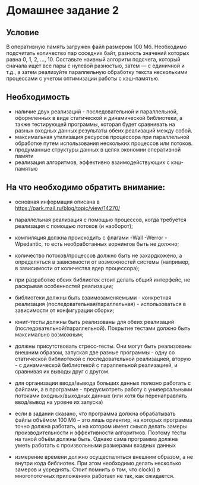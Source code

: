# Домашнее задание 2

## Условие
В оперативную память загружен файл размером 100 Мб.
Необходимо подсчитать количество пар соседних байт,
разность значений которых равна 0, 1, 2, …, 10.
Составьте наивный алгоритм подсчета, который сначала ищет все пары с нулевой разностью,
затем — с единичной и т.д.,
а затем реализуйте параллельную обработку текста несколькими процессами
с учетом оптимизации работы с кэш-памятью.

## Необходимость
- наличие двух реализаций - последовательной и параллельной,
оформленных в виде статической и динамической библиотеки, а также
тестирующей программы, которая будет сравнивать на разных входных
данных результаты обеих реализаций между собой.
- максимальная утилизация ресурсов процессора при параллельной обработке
путем использования нескольких процессов или потоков.
- продуманные структуры данных в целях экономии оперативной памяти
- реализация алгоритмов, эффективно взаимодействующих с кэш-памятью

## На что необходимо обратить внимание:
- основная информация описана в https://park.mail.ru/blog/topic/view/14270/

- параллельная реализация с помощью процессов, когда требуется
реализация с помощью потоков (и наоборот);

- компиляция должна происходить с флагами -Wall -Werror -Wpedantic,
то есть необработанных ворнингов быть не должно;

- количество потоков/процессов должно быть не захардкожено,
а определяться в зависимости от возможностей системы
(например, в зависимости от количества ядер процессора);

- при разработке обеих библиотек стоит делать общий интерфейс, не раскрывая
особенностей реализации;

- библиотеки должны быть взаимозаменяемыми - конкретная реализация
(последовательная/параллельная) - использоваться в зависимости от конфигурации
сборки;
- юнит-тесты должны быть реализованы для обеих реализаций
(последовательной/параллельной). Покрытие тестами должно быть максимально
 возможным;

- должны присутствовать стресс-тесты. Они могут быть реализованы внешним образом,
 запуская две разные программы - одну со статической библиотекой с
 последовательной реализацией, вторую - с динамической библиотекой с
 параллельной реализацией, и сравнивая их выводы друг с другом.
- для организации ввода/вывода больших данных полезно работать с файлами,
а в программе - предусмотреть работу с универсальными потоками входных/выходных
 данных (или хотя бы перенаправлять ввод/вывод на уровне их запуска)
- если в задании сказано, что программа должна обрабатывать
файлы объёмом 100 Мб – это лишь ориентир, на которых программа точно должна
работать, и на котором имеет смысл делать замеры производительности
 и эффективности алгоритмов. Поэтому тесты на такой объём должны быть.
  Однако сама программа должна уметь работать с произвольными размерами входных
  данных
- измерение времени должно осуществляться внешним образом,
а не внутри кода библиотек. При этом необходимо делать несколько замеров
 и усреднять. Стоит помнить о том, что clock() в многопоточных приложениях
 работает не так, как ожидается.
